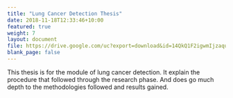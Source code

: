 ```yaml
---
title: "Lung Cancer Detection Thesis"
date: 2018-11-18T12:33:46+10:00
featured: true
weight: 7
layout: document
file: https://drive.google.com/uc?export=download&id=14QkQ1F2igwmIjzaqu4aMAevPL084rd9h
blank_page: false
---
```


This thesis is for the module of lung cancer detection. It explain the procedure that followed through the research phase. And does go much depth to the methodologies followed and results gained.
